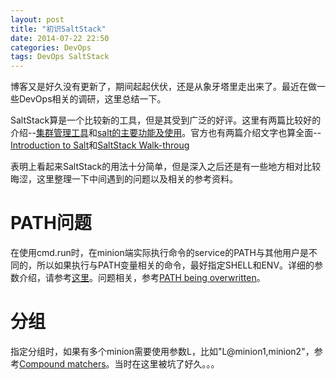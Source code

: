 ```yaml
---
layout: post
title: "初识SaltStack"
date: 2014-07-22 22:50
categories: DevOps
tags: DevOps SaltStack
---
```


博客又是好久没有更新了，期间起起伏伏，还是从象牙塔里走出来了。最近在做一些DevOps相关的调研，这里总结一下。

SaltStack算是一个比较新的工具，但是其受到广泛的好评。这里有两篇比较好的介绍--[集群管理工具](http://www.cnblogs.com/alexyang8/p/3445333.html)和[salt的主要功能及使用](https://holbrook.github.io/2013/06/25/salt_usage.html)。官方也有两篇介绍文字也算全面--[Introduction to Salt](http://docs.saltstack.com/en/latest/topics/index.html)和[SaltStack Walk-throug](http://docs.saltstack.com/en/latest/topics/tutorials/walkthrough.html)

表明上看起来SaltStack的用法十分简单，但是深入之后还是有一些地方相对比较晦涩，这里整理一下中间遇到的问题以及相关的参考资料。

# PATH问题   
在使用cmd.run时，在minion端实际执行命令的service的PATH与其他用户是不同的，所以如果执行与PATH变量相关的命令，最好指定SHELL和ENV。详细的参数介绍，请参考[这里](http://docs.saltstack.com/en/latest/ref/states/all/salt.states.cmd.html#salt.states.cmd.run)。问题相关，参考[PATH being overwritten](https://github.com/saltstack/salt/issues/6785)。

# 分组   
指定分组时，如果有多个minion需要使用参数L，比如"L@minion1,minion2"，参考[Compound matchers](http://docs.saltstack.com/en/latest/topics/targeting/compound.html)。当时在这里被坑了好久。。。

